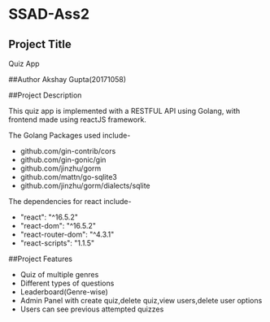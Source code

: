 # SSAD-Ass2

## Project Title
Quiz App

##Author
Akshay Gupta(20171058)

##Project Description

This quiz app is implemented with a RESTFUL API using Golang, with frontend made using reactJS framework.

The Golang Packages used include-
- github.com/gin-contrib/cors                     
- github.com/gin-gonic/gin
- github.com/jinzhu/gorm
- github.com/mattn/go-sqlite3
- github.com/jinzhu/gorm/dialects/sqlite 

The dependencies for react include-
- "react": "^16.5.2"
- "react-dom": "^16.5.2"
- "react-router-dom": "^4.3.1"
- "react-scripts": "1.1.5"

##Project Features
- Quiz of multiple genres
- Different types of questions
- Leaderboard(Genre-wise)
- Admin Panel with create quiz,delete quiz,view users,delete user options
- Users can see previous attempted quizzes